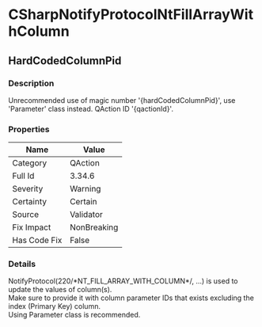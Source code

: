 ﻿---  
uid: Validator_3_34_6  
---

# CSharpNotifyProtocolNtFillArrayWithColumn

## HardCodedColumnPid

### Description

Unrecommended use of magic number '{hardCodedColumnPid}', use 'Parameter' class instead. QAction ID '{qactionId}'.

### Properties

| Name         | Value       |
| ------------ | ----------- |
| Category     | QAction     |
| Full Id      | 3.34.6      |
| Severity     | Warning     |
| Certainty    | Certain     |
| Source       | Validator   |
| Fix Impact   | NonBreaking |
| Has Code Fix | False       |

### Details

NotifyProtocol(220\/\*NT\_FILL\_ARRAY\_WITH\_COLUMN\*\/, ...) is used to update the values of column(s).  
Make sure to provide it with column parameter IDs that exists excluding the index (Primary Key) column.  
Using Parameter class is recommended.
